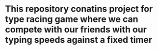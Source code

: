 # This repository conatins project for type racing game where we can compete with our friends with our typing speeds against a fixed timer
 
